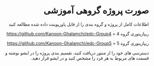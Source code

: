<div dir="rtl">

# صورت پروژه گروهی آموزشی

اطلاعات کامل از پروژه و گروه بندی را از فایل پاورپوینت داده شده مطالعه کنید

ریپازیتوری گروه 4 = https://github.com/Kanoon-Ghalamchi/edc-Group4
  
ریپازیتوری گروه 5 = https://github.com/Kanoon-Ghalamchi/edc-Group5

دسترسی های خود را از منتور دریافت کنید، تقسیم بندی پروژه را در ایشو نوشته و قسمت های مربوط به هر فرد را مشخص کنید و در ایشو قرار دهید.
</div>

